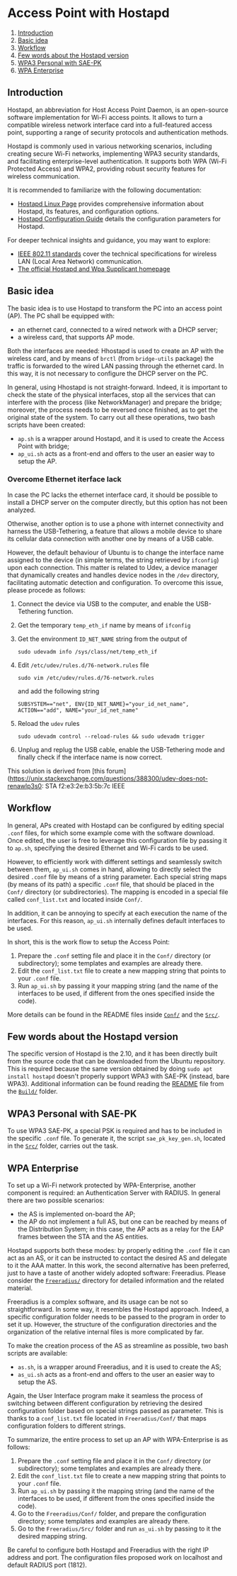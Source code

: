 # Access Point with Hostapd

1. [Introduction](#introduction)
2. [Basic idea](#basic-idea)
3. [Workflow](#workflow)
4. [Few words about the Hostapd version](#few-words-about-the-hostapd-version)
5. [WPA3 Personal with SAE-PK](#wpa3-personal-with-sae-pk)
6. [WPA Enterprise](#wpa-enterprise)

## Introduction

Hostapd, an abbreviation for Host Access Point Daemon, is an open-source software implementation for Wi-Fi access points. It allows to turn a compatible wireless network interface card into a full-featured access point, supporting a range of security protocols and authentication methods.

Hostapd is commonly used in various networking scenarios, including creating secure Wi-Fi networks, implementing WPA3 security standards, and facilitating enterprise-level authentication. It supports both WPA (Wi-Fi Protected Access) and WPA2, providing robust security features for wireless communication.

It is recommended to familiarize with the following documentation:

- [Hostapd Linux Page](https://wireless.wiki.kernel.org/en/users/documentation/hostapd) provides comprehensive information about Hostapd, its features, and configuration options.
- [Hostapd Configuration Guide](https://w1.fi/cgit/hostap/plain/hostapd/hostapd.conf) details the configuration parameters for Hostapd.

For deeper technical insights and guidance, you may want to explore:

- [IEEE 802.11 standards](https://www.ieee802.org/11/) cover the technical specifications for wireless LAN (Local Area Network) communication.
- [The official Hostapd and Wpa Supplicant homepage](https://w1.fi/)

## Basic idea

The basic idea is to use Hostapd to transform the PC into an access point (AP).
The PC shall be equipped with:

- an ethernet card, connected to a wired network with a DHCP server;
- a wireless card, that supports AP mode.

Both the interfaces are needed: Hhostapd is used to create an AP with the wireless card, and by means of `brctl` (from `bridge-utils` package) the traffic is forwarded to the wired LAN passing through the ethernet card. In this way, it is not necessary to configure the DHCP server on the PC.

In general, using Hhostapd is not straight-forward. Indeed, it is important to check the state of the physical interfaces, stop all the services that can interfere with the process (like NetworkManager) and prepare the bridge;
moreover, the process needs to be reversed once finished, as to get the original state of the system.
To carry out all these operations, two bash scripts have been created:

- `ap.sh` is a wrapper around Hostapd, and it is used to create the Access Point with bridge;
- `ap_ui.sh` acts as a front-end and offers to the user an easier way to setup the AP.

### Overcome Ethernet iterface lack

In case the PC lacks the ethernet interface card, it should be possible to install a DHCP server on the computer directly, but this option has not been analyzed.

Otherwise, another option is to use a phone with internet connectivity and harness the USB-Tethering, a feature that allows a mobile device to share its cellular data connection with another one by means of a USB cable.

However, the default behaviour of Ubuntu is to change the interface name assigned to the device (in simple terms, the string retrieved by `ifconfig`) upon each connection. This matter is related to Udev, a device manager that dynamically creates and handles device nodes in the `/dev` directory, facilitating automatic detection and configuration. To overcome this issue, please procede as follows:

1. Connect the device via USB to the computer, and enable the USB-Tethering function.

2. Get the temporary `temp_eth_if` name by means of `ifconfig`

3. Get the environment `ID_NET_NAME` string from the output of

    ```
    sudo udevadm info /sys/class/net/temp_eth_if
    ```

3. Edit `/etc/udev/rules.d/76-network.rules` file
   
    ```
    sudo vim /etc/udev/rules.d/76-network.rules
    ```

    and add the following string

    ```
    SUBSYSTEM=="net", ENV{ID_NET_NAME}="your_id_net_name", ACTION=="add", NAME="your_id_net_name"
    ```

4. Reload the `udev` rules

   ```
   sudo udevadm control --reload-rules && sudo udevadm trigger
   ```

5. Unplug and replug the USB cable, enable the USB-Tethering mode and finally check if the interface name is now correct.

This solution is derived from [this forum](https://unix.stackexchange.com/questions/388300/udev-does-not-renawlp3s0: STA f2:e3:2e:b3:5b:7c IEEE

## Workflow

In general, APs created with Hostapd can be configured by editing special `.conf` files, for which some example come with the software download.
Once edited, the user is free to leverage this configuration file by passing it to `ap.sh`, specifying the desired Ethernet and Wi-Fi cards to be used.

However, to efficiently work with different settings and seamlessly switch between them, `ap_ui.sh` comes in hand, allowing to directly select the desired `.conf` file by means of a string parameter. Each special string maps (by means of its path) a specific `.conf` file, that should be placed in the `Conf/` directory (or subdirectories). The mapping is encoded in a special file called `conf_list.txt` and located inside `Conf/`.

In addition, it can be annoying to specify at each execution the name of the interfaces. For this reason, `ap_ui.sh` internally defines default interfaces to be used.

In short, this is the work flow to setup the Access Point:

1. Prepare the `.conf` setting file and place it in the `Conf/` directory (or subdirectory); some templates and examples are already there.
2. Edit the `conf_list.txt` file to create a new mapping string that points to your `.conf` file.
3. Run `ap_ui.sh` by passing it your mapping string (and the name of the interfaces to be used, if different from the ones specified inside the code).

More details can be found in the README files inside [`Conf/`](Conf/) and the [`Src/`](Src/).

## Few words about the Hostapd version

The specific version of Hostapd is the 2.10, and it has been directly built from the source code that can be downloaded from the Ubuntu repository.
This is required because the same version obtained by doing `sudo apt install hostapd` doesn't properly support WPA3 with SAE-PK (instead, bare WPA3).
Additional information can be found reading the [README](Build/README.md) file from the [`Build/`](Build/) folder.

## WPA3 Personal with SAE-PK

To use WPA3 SAE-PK, a special PSK is required and has to be included in the specific `.conf` file. To generate it, the script `sae_pk_key_gen.sh`, located in the [`Src/`](Src/) folder, carries out the task.

## WPA Enterprise

To set up a Wi-Fi network protected by WPA-Enterprise, another component is required: an Authentication Server with RADIUS. In general there are two possible scenarios:

- the AS is implemented on-board the AP;
- the AP do not implement a full AS, but one can be reached by means of the Distribution System; in this case, the AP acts as a relay for the EAP frames between the STA and the AS entities.

Hostapd supports both these modes: by properly editing the `.conf` file it can act as an AS, or it can be instructed to contact the desired AS and delegate to it the AAA matter.
In this work, the second alternative has been preferred, just to have a taste of another widely adopted software: Freeradius. Please consider the [`Freeradius/`](../Freeradius/) directory for detailed information and the related material.

Freeradius is a complex software, and its usage can be not so straightforward.
In some way, it resembles the Hostapd approach. Indeed, a specific configuration folder needs to be passed to the program in order to set it up. However, the structure of the configuration directories and the organization of the relative internal files is more complicated by far.

To make the creation process of the AS as streamline as possible, two bash scripts are available:

- `as.sh`, is a wrapper around Freeradius, and it is used to create the AS;
- `as_ui.sh` acts as a front-end and offers to the user an easier way to setup the AS.

Again, the User Interface program make it seamless the process of switching between different configuration by retrieving the desired configuration folder based on special strings passed as parameter. This is thanks to a `conf_list.txt` file located in `Freeradius/Conf/` that maps configuration folders to different strings.

To summarize, the entire process to set up an AP with WPA-Enterprise is as follows:

1. Prepare the `.conf` setting file and place it in the `Conf/` directory (or subdirectory); some templates and examples are already there.
2. Edit the `conf_list.txt` file to create a new mapping string that points to your `.conf` file.
3. Run `ap_ui.sh` by passing it the mapping string (and the name of the interfaces to be used, if different from the ones specified inside the code).
4. Go to the `Freeradius/Conf/` folder, and prepare the configuration directory; some templates and examples are already there.
5. Go to the `Freeradius/Src/` folder and run `as_ui.sh` by passing to it the desired mapping string.

Be careful to configure both Hostapd and Freeradius with the right IP address and port. The configuration files proposed work on localhost and default RADIUS port (1812).
